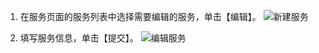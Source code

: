1. 在服务页面的服务列表中选择需要编辑的服务，单击【编辑】。
![新建服务](//mc.qcloudimg.com/static/img/1022874639e1f4abcac19faf68c8ff68/image.png)

2. 填写服务信息，单击【提交】。
![编辑服务](//mc.qcloudimg.com/static/img/99d020011256443e1ff9ea68016c45a3/image.png)